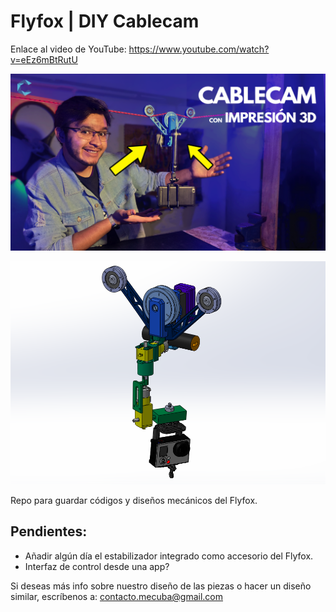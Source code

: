 # Flyfox | DIY Cablecam
Enlace al video de YouTube: https://www.youtube.com/watch?v=eEz6mBtRutU


![Algoaca](miniatura.png?raw=true "Thumbnail")



![Algoaca](ensamblajeSolid.png?raw=true "Thumbnail")

Repo para guardar códigos y diseños mecánicos del Flyfox.

## Pendientes:
- Añadir algún día el estabilizador integrado como accesorio del Flyfox.
- Interfaz de control desde una app?


Si deseas más info sobre nuestro diseño de las piezas o hacer un diseño similar, escríbenos a: contacto.mecuba@gmail.com
